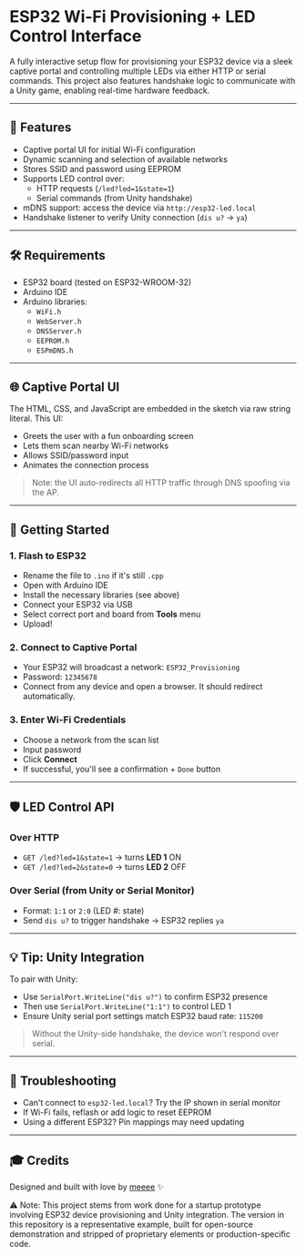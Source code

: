 # ESP32 Wi-Fi Provisioning + LED Control Interface

A fully interactive setup flow for provisioning your ESP32 device via a sleek captive portal and controlling multiple LEDs via either HTTP or serial commands. This project also features handshake logic to communicate with a Unity game, enabling real-time hardware feedback.

---

## 🌟 Features

- Captive portal UI for initial Wi-Fi configuration
- Dynamic scanning and selection of available networks
- Stores SSID and password using EEPROM
- Supports LED control over:
  - HTTP requests (`/led?led=1&state=1`)
  - Serial commands (from Unity handshake)
- mDNS support: access the device via `http://esp32-led.local`
- Handshake listener to verify Unity connection (`dis u?` → `ya`)

---

## 🛠️ Requirements

- ESP32 board (tested on ESP32-WROOM-32)
- Arduino IDE
- Arduino libraries:
  - `WiFi.h`
  - `WebServer.h`
  - `DNSServer.h`
  - `EEPROM.h`
  - `ESPmDNS.h`

---

## 🌐 Captive Portal UI

The HTML, CSS, and JavaScript are embedded in the sketch via raw string literal. This UI:

- Greets the user with a fun onboarding screen
- Lets them scan nearby Wi-Fi networks
- Allows SSID/password input
- Animates the connection process

> Note: the UI auto-redirects all HTTP traffic through DNS spoofing via the AP.

---

## 🚀 Getting Started

### 1. Flash to ESP32
- Rename the file to `.ino` if it's still `.cpp`
- Open with Arduino IDE
- Install the necessary libraries (see above)
- Connect your ESP32 via USB
- Select correct port and board from **Tools** menu
- Upload!

### 2. Connect to Captive Portal
- Your ESP32 will broadcast a network: `ESP32_Provisioning`
- Password: `12345678`
- Connect from any device and open a browser. It should redirect automatically.

### 3. Enter Wi-Fi Credentials
- Choose a network from the scan list
- Input password
- Click **Connect**
- If successful, you'll see a confirmation + `Done` button

---

## 🛡️ LED Control API

### Over HTTP
- `GET /led?led=1&state=1` → turns **LED 1** ON
- `GET /led?led=2&state=0` → turns **LED 2** OFF

### Over Serial (from Unity or Serial Monitor)
- Format: `1:1` or `2:0` (LED #: state)
- Send `dis u?` to trigger handshake → ESP32 replies `ya`

---

## 💡 Tip: Unity Integration

To pair with Unity:
- Use `SerialPort.WriteLine("dis u?")` to confirm ESP32 presence
- Then use `SerialPort.WriteLine("1:1")` to control LED 1
- Ensure Unity serial port settings match ESP32 baud rate: `115200`

> Without the Unity-side handshake, the device won't respond over serial.

---

## 🚩 Troubleshooting

- Can't connect to `esp32-led.local`? Try the IP shown in serial monitor
- If Wi-Fi fails, reflash or add logic to reset EEPROM
- Using a different ESP32? Pin mappings may need updating

---

## 🎓 Credits

Designed and built with love by [meeee](https://github.com/ndrada) ✨

⚠️ Note: This project stems from work done for a startup prototype involving ESP32 device provisioning and Unity integration. The version in this repository is a representative example, built for open-source demonstration and stripped of proprietary elements or production-specific code.

